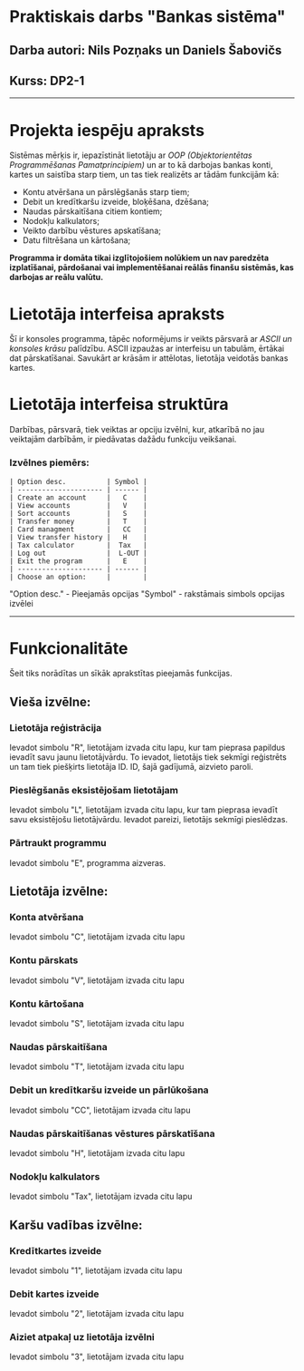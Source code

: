 # Praktiskais darbs "Bankas sistēma"
## Darba autori: Nils Pozņaks un Daniels Šabovičs
## Kurss: DP2-1
---
# Projekta iespēju apraksts
Sistēmas mērķis ir, iepazīstināt lietotāju ar *OOP (Objektorientētas Programmēšanas Pamatprincipiem)* un ar to kā darbojas bankas konti, kartes un saistība starp tiem, un tas tiek realizēts ar tādām funkcijām kā: 
- Kontu atvēršana un pārslēgšanās starp tiem;
- Debit un kredītkaršu izveide, bloķēšana, dzēšana;
- Naudas pārskaitīšana citiem kontiem;
- Nodokļu kalkulators;
- Veikto darbību vēstures apskatīšana;
- Datu filtrēšana un kārtošana;

**Programma ir domāta tikai izglītojošiem nolūkiem un nav paredzēta izplatīšanai, pārdošanai vai implementēšanai reālās finanšu sistēmās, kas darbojas ar reālu valūtu.**

# Lietotāja interfeisa apraksts
Šī ir konsoles programma, tāpēc noformējums ir veikts pārsvarā ar *ASCII un konsoles krāsu* palīdzību. ASCII izpaužas ar interfeisu un tabulām, ērtākai dat pārskatīšanai. Savukārt ar krāsām ir attēlotas, lietotāja veidotās bankas kartes.

# Lietotāja interfeisa struktūra
Darbības, pārsvarā, tiek veiktas ar opciju izvēlni, kur, atkarībā no jau veiktajām darbībām, ir piedāvatas dažādu funkciju veikšanai. 

### Izvēlnes piemērs:

```
| Option desc.          | Symbol |
| --------------------- | ------ |
| Create an account     |   C    |
| View accounts         |   V    |
| Sort accounts         |   S    |
| Transfer money        |   T    |
| Card managment        |   CC   |
| View transfer history |   H    |
| Tax calculator        |  Tax   |
| Log out               |  L-OUT |
| Exit the program      |   E    |
| --------------------- | ------ |
| Choose an option:     |        |
```

"Option desc." - Pieejamās opcijas
"Symbol" - rakstāmais simbols opcijas izvēlei

---
# Funkcionalitāte
Šeit tiks norādītas un sīkāk aprakstītas pieejamās funkcijas.

## Vieša izvēlne:

### Lietotāja reģistrācija
Ievadot simbolu "R", lietotājam izvada citu lapu, kur tam pieprasa papildus ievadīt savu jaunu lietotājvārdu. To ievadot, lietotājs tiek sekmīgi reģistrēts un tam tiek piešķirts lietotāja ID. ID, šajā gadījumā, aizvieto paroli.

### Pieslēgšanās eksistējošam lietotājam 
Ievadot simbolu "L", lietotājam izvada citu lapu, kur tam pieprasa ievadīt savu eksistējošu lietotājvārdu. Ievadot pareizi, lietotājs sekmīgi pieslēdzas. 

### Pārtraukt programmu
Ievadot simbolu "E", programma aizveras.

## Lietotāja izvēlne:

### Konta atvēršana
Ievadot simbolu "C", lietotājam izvada citu lapu

### Kontu pārskats
Ievadot simbolu "V", lietotājam izvada citu lapu

### Kontu kārtošana
Ievadot simbolu "S", lietotājam izvada citu lapu

### Naudas pārskaitīšana
Ievadot simbolu "T", lietotājam izvada citu lapu

### Debit un kredītkaršu izveide un pārlūkošana
Ievadot simbolu "CC", lietotājam izvada citu lapu

### Naudas pārskaitīšanas vēstures pārskatīšana
Ievadot simbolu "H", lietotājam izvada citu lapu

### Nodokļu kalkulators
Ievadot simbolu "Tax", lietotājam izvada citu lapu

## Karšu vadības izvēlne:

### Kredītkartes izveide
Ievadot simbolu "1", lietotājam izvada citu lapu

### Debit kartes izveide
Ievadot simbolu "2", lietotājam izvada citu lapu

### Aiziet atpakaļ uz lietotāja izvēlni
Ievadot simbolu "3", lietotājam izvada citu lapu

